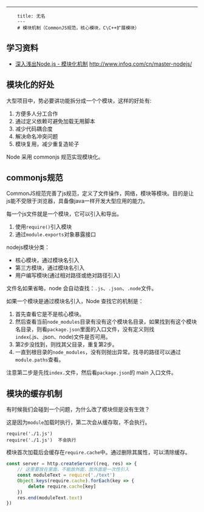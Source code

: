 ---
        title: 无名
        ---
        # 模块机制（CommonJS规范，核心模块，C\C++扩展模块）

## 学习资料

- [深入浅出Node.js - 模块化机制](http://www.infoq.com/cn/articles/nodejs-module-mechanism)
http://www.infoq.com/cn/master-nodejs/
## 模块化的好处

大型项目中，势必要讲功能拆分成一个个模块，这样的好处有:

1. 方便多人分工合作
2. 通过定义依赖可避免加载无用脚本
3. 减少代码耦合度
4. 解决命名冲突问题
5. 模块复用，减少重复造轮子

Node 采用 commonjs 规范实现模块化。

## commonjs规范

CommonJS规范完善了js规范，定义了文件操作，网络，模块等模块。目的是让js能不受限于浏览器，具备像java一样开发大型应用的能力。

每一个js文件就是一个模块，它可以引入和导出。

1. 使用`require()`引入模块
2. 通过`module.exports`对象暴露接口

nodejs模块分类：
- 核心模块，通过模块名引入
- 第三方模块，通过模块名引入
- 用户编写模块(通过相对路径或绝对路径引入)

文件名如果省略，node 会自动查找：`.js`、`.json`、`.node`文件。

如果一个模块是通过模块名引入，Node 查找它的机制是：

1. 首先查看它是不是核心模块。
2. 然后查看当前`node_modules`目录有没有这个模块名目录，如果找到有这个模块名目录，则看`package.json`里面的入口文件，没有定义则找`index`(.js、.json、node)文件是否可用。
3. 第2步没找到，则找其父目录，重复第2步。
4. 一直到根目录的`node_modules`，没有则抛出异常。找寻的路径可以通过`module.paths`查看。

注意第二步是先找`index.`文件，然后看`package.json`的 main 入口文件。

## 模块的缓存机制

有时候我们会碰到一个问题，为什么改了模块但是没有生效？

这是因为`module`加载时执行，第二次会从缓存取，不会执行。

```
require('./1.js')
require('./1.js')  不会执行
```

模块首次加载后会缓存在`require.cache`中。通过删除其属性，可以清除缓存。

```javascript
const server = http.createServer((req, res) => {
    // 这里要放在里面，不能放外面，放外面是一次性引入
    const moduleText = require('./text')
    Object.keys(require.cache).forEach(key => {
        delete require.cache[key]
    })
    res.end(moduleText.text)
})
```



